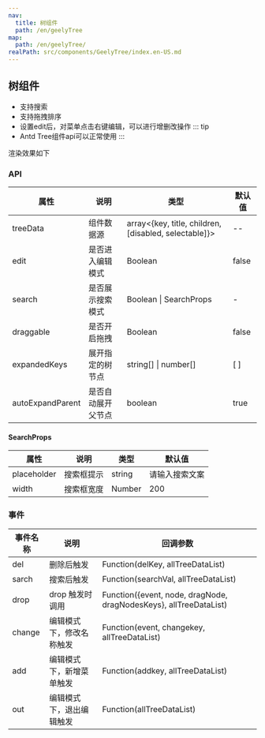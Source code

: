 ```yaml
---
nav:
  title: 树组件
  path: /en/geelyTree
map:
  path: /en/geelyTree/
realPath: src/components/GeelyTree/index.en-US.md
---
```


## 树组件


* 支持搜索
* 支持拖拽排序
* 设置edit后，对菜单点击右键编辑，可以进行增删改操作
::: tip
* Antd Tree组件api可以正常使用
:::

渲染效果如下

<demo src="./demo/geelyTree.vue"
  title="Demo 演示"
  desc="geelyTree 渲染示例">
</demo>


### API


| 属性 | 说明 | 类型 | 默认值 |
| ---  | --- | --- | --- |
| treeData | 组件数据源 | array<{key, title, children, [disabled, selectable]}> | -- |
| edit | 是否进入编辑模式 | Boolean  | false |
| search | 是否展示搜索模式 | Boolean \| SearchProps | - |
| draggable | 是否开启拖拽 | Boolean  | false |
| expandedKeys | 展开指定的树节点 | string[] \| number[] | [ ] |
| autoExpandParent | 是否自动展开父节点 | boolean | true |

#### SearchProps
| 属性 | 说明 | 类型 | 默认值 |
| ---  | --- | --- | --- |
| placeholder | 搜索框提示 | string | 请输入搜索文案 |
| width | 搜索框宽度 | Number | 200 |

### 事件
| 事件名称 | 说明 | 回调参数 |
| ---  | --- | --- |
| del | 删除后触发 | Function(delKey, allTreeDataList) |
| sarch | 搜索后触发 | Function(searchVal, allTreeDataList) |
| drop | drop 触发时调用 | Function({event, node, dragNode, dragNodesKeys}, allTreeDataList) |
| change | 编辑模式下，修改名称触发 | Function(event, changekey, allTreeDataList) |
| add | 编辑模式下，新增菜单触发 | Function(addkey, allTreeDataList) |
| out | 编辑模式下，退出编辑触发 | Function(allTreeDataList) |



